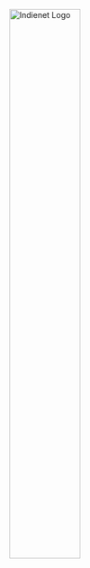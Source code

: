 <a href='/'><img src='/images/indienet-logo-white-transparent@3x.png' alt='Indienet Logo' style='width: 50%'></a>
